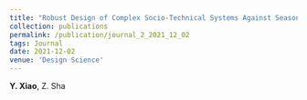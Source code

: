 ```yaml
---
title: "Robust Design of Complex Socio-Technical Systems Against Seasonal Effects: A Network Motif-Based Approach [[Paper]](/files/journal2.pdf) [[DOI]](https://doi.org/10.1017/dsj.2021.27)"
collection: publications
permalink: /publication/journal_2_2021_12_02
tags: Journal
date: 2021-12-02
venue: 'Design Science'
---
```

**Y. Xiao**, Z. Sha
